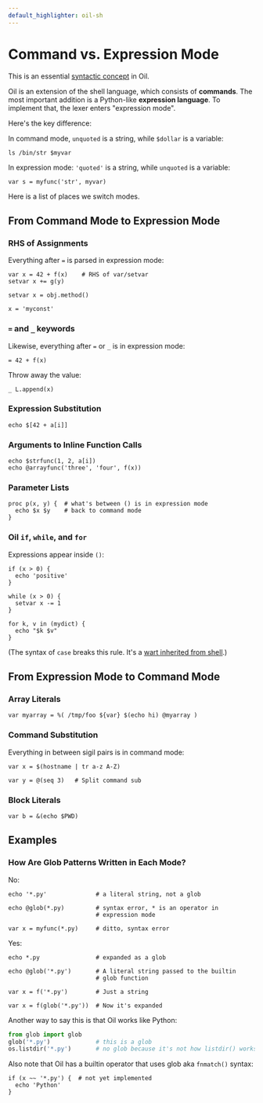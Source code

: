 ```yaml
---
default_highlighter: oil-sh
---
```


Command vs. Expression Mode
===========================

This is an essential [syntactic concept](syntactic-concepts.html) in Oil.

Oil is an extension of the shell language, which consists of **commands**.  The
most important addition is a Python-like **expression language**.  To implement
that, the lexer enters "expression mode".

Here's the key difference:

 In command mode, `unquoted` is a string, while `$dollar` is a variable:

    ls /bin/str $myvar

In expression mode: `'quoted'` is a string, while `unquoted` is a variable:

    var s = myfunc('str', myvar)


<div id="toc">
</div>

Here is a list of places we switch modes.

<!--
Example:

    # Parsed in command mode
    echo "hello $name"

    # the RHS of an assignment is parsed as an expression
    var x = 42 + a[i]

    # The arguments inside function calls expressions
    echo $len(s.strip())
-->

## From Command Mode to Expression Mode

### RHS of Assignments

Everything after `=` is parsed in expression mode:

    var x = 42 + f(x)    # RHS of var/setvar
    setvar x += g(y)

    setvar x = obj.method()   

    x = 'myconst'

### `=` and `_` keywords

Likewise, everything after `=` or `_` is in expression mode:

    = 42 + f(x)

Throw away the value:

    _ L.append(x)


### Expression Substitution

    echo $[42 + a[i]]

### Arguments to Inline Function Calls

    echo $strfunc(1, 2, a[i])
    echo @arrayfunc('three', 'four', f(x))

### Parameter Lists

    proc p(x, y) {  # what's between () is in expression mode
      echo $x $y    # back to command mode
    }

### Oil `if`, `while`, and `for`

Expressions appear inside `()`:

    if (x > 0) { 
      echo 'positive'
    }
    
    while (x > 0) {
      setvar x -= 1
    }
    
    for k, v in (mydict) { 
      echo "$k $v"
    }

(The syntax of `case` breaks this rule.  It's a [wart inherited from
shell](warts.html#case-patterns-are-in-parens-but-theyre-words-not-expressions).)

## From Expression Mode to Command Mode

### Array Literals

    var myarray = %( /tmp/foo ${var} $(echo hi) @myarray )

### Command Substitution

Everything in between sigil pairs is in command mode:

    var x = $(hostname | tr a-z A-Z) 

    var y = @(seq 3)   # Split command sub

### Block Literals

    var b = &(echo $PWD)

## Examples

### How Are Glob Patterns Written in Each Mode?

No:

    echo '*.py'              # a literal string, not a glob

    echo @glob(*.py)         # syntax error, * is an operator in 
                             # expression mode

    var x = myfunc(*.py)     # ditto, syntax error

Yes:

    echo *.py                # expanded as a glob

    echo @glob('*.py')       # A literal string passed to the builtin
                             # glob function

    var x = f('*.py')        # Just a string

    var x = f(glob('*.py'))  # Now it's expanded

Another way to say this is that Oil works like Python:

```python
from glob import glob
glob('*.py')             # this is a glob
os.listdir('*.py')       # no glob because it's not how listdir() works
```

Also note that Oil has a builtin operator that uses glob aka `fnmatch()`
syntax:

    if (x ~~ '*.py') {  # not yet implemented
      echo 'Python'
    }


